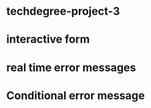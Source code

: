 
# techdegree-project-3
# interactive form
 
<!-- 
this interactive form will ask the user for info such as:
 name, email address, and job role, 
 t-shirt size, theme, and color,
 to select an activity(s) that it will display the total cost of,
 and for payment information.

the form will validate the given information and will give
 error messages where needed.
the form will only submit when all required fields have
 been validated.
-->


# real time error messages

<!--  
the name, email, credit card number, zip code, and ccv fields
 will display error messages in real time as the user types
-->


# Conditional error message

<!--  
if left blank, the email field will give an error message to the user
 notifying them that it cannot be left blank
if the user's entered email address is an invalid format (such as
 not containing an @ symbol), the field will show an error message 
 explaining such 
-->

 